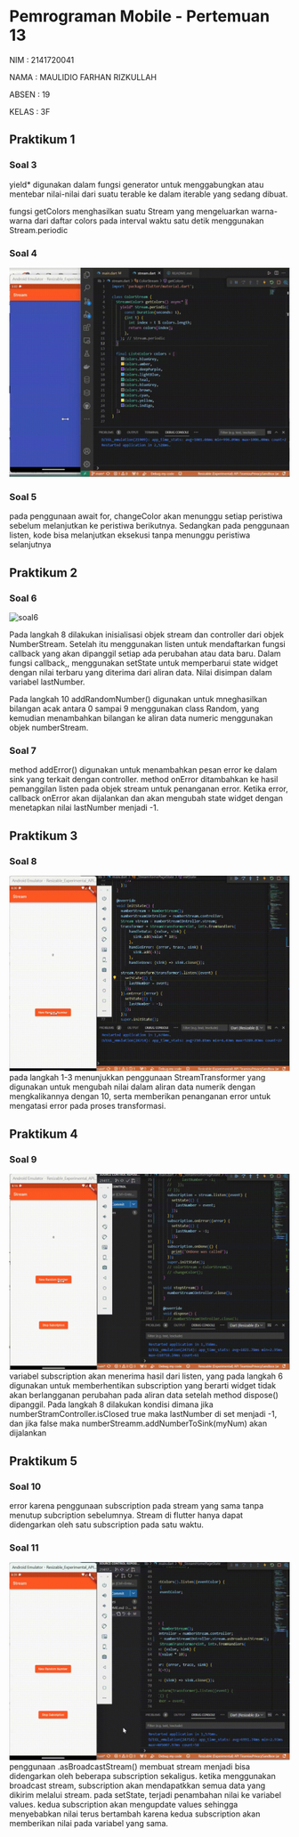 # Pemrograman Mobile - Pertemuan 13

NIM : 2141720041

NAMA : MAULIDIO FARHAN RIZKULLAH

ABSEN : 19

KELAS : 3F

## Praktikum 1

### Soal 3
yield* digunakan dalam fungsi generator untuk menggabungkan atau mentebar nilai-nilai dari suatu terable ke dalam iterable yang sedang dibuat.

fungsi getColors menghasilkan suatu Stream<Color> yang mengeluarkan warna-warna dari daftar colors pada interval waktu satu detik menggunakan Stream.periodic

### Soal 4
![soal4](docs/p1n4.gif)

### Soal 5

pada penggunaan await for, changeColor akan menunggu setiap peristiwa sebelum melanjutkan ke peristiwa berikutnya. Sedangkan pada penggunaan listen, kode bisa melanjutkan eksekusi tanpa menunggu peristiwa selanjutnya

## Praktikum 2

### Soal 6
![soal6](docs/p2n6.gif)

Pada langkah 8 dilakukan inisialisasi objek stream dan controller dari objek NumberStream. Setelah itu menggunakan listen untuk mendaftarkan fungsi callback yang akan dipanggil setiap ada perubahan atau data baru. Dalam fungsi callback,, menggunakan setState untuk memperbarui state widget dengan nilai terbaru yang diterima dari aliran data. Nilai disimpan dalam variabel lastNumber.

Pada langkah 10 addRandomNumber() digunakan untuk mneghasilkan bilangan acak antara 0 sampai 9 menggunakan class Random, yang kemudian menambahkan bilangan ke aliran data numeric menggunakan objek numberStream.

### Soal 7
method addError() digunakan untuk menambahkan pesan error ke dalam sink yang terkait dengan controller. method onError ditambahkan ke hasil pemanggilan listen pada objek stream untuk penanganan error. Ketika error, callback onError akan dijalankan dan akan mengubah state widget dengan menetapkan nilai lastNumber menjadi -1.

## Praktikum 3

### Soal 8
![soal8](docs/p3n8.gif)
pada langkah 1-3 menunjukkan penggunaan StreamTransformer yang digunakan untuk mengubah nilai dalam aliran data numerik dengan mengkalikannya dengan 10, serta memberikan penanganan error untuk mengatasi error pada proses transformasi.

## Praktikum 4

### Soal 9
![soal9](docs/p4n9.gif)
variabel subscription akan menerima hasil dari listen, yang pada langkah 6 digunakan untuk memberhentikan subscription yang berarti widget tidak akan berlangganan perubahan pada aliran data setelah method dispose() dipanggil. Pada langkah 8 dilakukan kondisi dimana jika numberStramController.isClosed true maka lastNumber di set menjadi -1, dan jika false maka numberStreamm.addNumberToSink(myNum) akan dijalankan

## Praktikum 5

### Soal 10
error karena penggunaan subscription pada stream yang sama tanpa menutup subcription sebelumnya. Stream di flutter hanya dapat didengarkan oleh satu subscription pada satu waktu.

### Soal 11
![soal11](docs/p5n11.gif)
penggunaan .asBroadcastStream() membuat stream menjadi bisa didengarkan oleh beberapa subscription sekaligus. ketika menggunakan broadcast stream, subscription akan mendapatkkan semua data yang dikirim melalui stream. pada setState, terjadi penambahan nilai ke variabel values. kedua subscription akan mengupdate values sehingga menyebabkan nilai terus bertambah karena kedua subscription akan memberikan nilai pada variabel yang sama.
